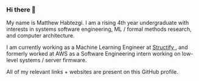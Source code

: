 ### Hi there 👋

<!--
**mhbtz1/mhbtz1** is a ✨ _special_ ✨ repository because its `README.md` (this file) appears on your GitHub profile.

Here are some ideas to get you started:

- 🔭 I’m currently working on ...
- 🌱 I’m currently learning ...
- 👯 I’m looking to collaborate on ...
- 🤔 I’m looking for help with ...
- 💬 Ask me about ...
- 📫 How to reach me: ...
- 😄 Pronouns: ...
- ⚡ Fun fact: ...
-->

My name is Matthew Habtezgi. I am a rising 4th year undergraduate with interests in systems software engineering, ML / formal methods research, and computer architecture.

I am currently working as a Machine Learning Engineer at <a href="https://www.structify.ai"> Structify </a>, and formerly worked at AWS as a Software Engineering intern working on low-level systems / server firmware.

All of my relevant links + websites are present on this GitHub profile.
